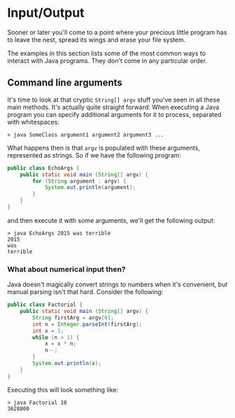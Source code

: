 # Input/Output

Sooner or later you'll come to a point where your precious little program has to leave the nest, spread its wings and erase your file system. 

The examples in this section lists some of the most common ways to interact with Java programs. They don't come in any particular order.

## Command line arguments

It's time to look at that cryptic `String[] argv` stuff you've seen in all these main methods. It's actually quite straight forward: When executing a Java program you can specify additional arguments for it to process, separated with whitespaces:

```
> java SomeClass argument1 argument2 argument3 ...
```
What happens then is that `argv` is populated with these arguments, represented as strings. So if we have the following program:

```java
public class EchoArgs {
	public static void main (String[] argv) {
		for (String argument : argv) {
			System.out.println(argument);
		}
	}
}
```
and then execute it with some arguments, we'll get the following output:

```
> java EchoArgs 2015 was terrible
2015
was
terrible
```

### What about numerical input then?

Java doesn't magically convert strings to numbers when it's convenient, but manual parsing isn't that hard. Consider the following:

```java
public class Factorial {
	public static void main (String[] argv) {
		String firstArg = argv[0];
		int n = Integer.parseInt(firstArg);
		int x = 1;
		while (n > 1) {
			x = x * n;
			n--;
		}
		System.out.println(x);
	}
}
```

Executing this will look something like:

```
> java Factorial 10
3628800
```


